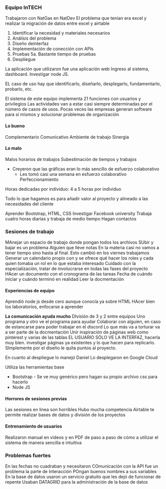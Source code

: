 ### Equipo InTECH
Trabajaron con NatGas en NatDev
El problema que tenían era excel y realizar la migración de datos entre excel  y airtable

1. Identificar la necesidad y materiales necesarios
2. Análisis del problema
3. Diseño deinterfaz
4. Implementación de conección con APIs
5. Pruebas 
	5a. Bastante tiempo de pruebas
6. Despliegue

La aplicación que utilizaron fue una aplicación web
Ingreso al sistema, dashboard. Investigar node JS.

EL caso de uso hay que identificarlo, diseñarlo, desplegarlo, fundamentarlo, probarlo, etc.

El sistema de este equipo implementa 21 funciones con usuarios y privilegios
Las actividades van a estar casi siempre determinadas por el número de casos de usos.
Pocas veces las empresas generan software para sí mismos y solucionar problemas de organización 

#### Lo bueno
Complementario
Comunicativo
Ambiente de trabajo
Sinergia

#### Lo malo
Malos horarios de trabajos
Subestimación de tiempos y trabajos
- Creyeron que las gráficas eran lo más sencillo de esfuerzo colaborativo
	- Les tomó casi una semana en esfuerzo colaborativo
Perfeccionamiento

Horas dedicadas por individuo:
4 a 5 horas por individuo

Todo lo que hagamos es para añadir valor al proyecto y alineado a las necesidades del cliente

Aprender Bootstrap, HTML, CSS
Investigar Facebook university
Trabaja cuatro horas diarias y trabaja de medio tiempo
Hagan contactos

### Sesiones de trabajo
MAnejar un espacio de trabajo donde pongan todos los archivos
SUbir y bajar es un problema
Alguien que lleve notas
En la materia casi no vamos a tener tiempo sino hasta al final. Esto cambió en los viernes trabajamos 
Generar un calendario propio con y se ofrece qué hacer los roles y cada quien tomaba un rol en lo que estaba interesado
Cuidado con la especialización, tratar de involucrarse en todas las fases del proyecto
HAcer un documento con el cronograma de las tareas
Fecha de cuándo iniciar y cuándo terminó en realidad
Leer la docmentación

#### Experiencias de equipo 
Aprendió node js desde cero aunque conocía ya sobre HTML
HAcer bien los laboratorios, enfocarse a aprender

**La comunicación ayuda mucho**
DIvisión de 3 y 2 entre equipos 
Uno programa y otro ve el programa para ayudar
Colaborar con alguien, en caso de estancarse para poder trabajar en el discord
Lo que más va a torturar va  a ser parte de la docmentación
Unir inspiración de páginas web como pinterest y varias de las tablas 
EL USUARIO SÓLO VE LA INTERFAZ, hacerla muy bien. investigar páginas ya existentes y lo que hacen para replicarlo. SImplemente por el diseño le quita puntos al proyecto.

En cuanto al despliegue lo manejó Daniel
Lo desplegaron en Google Cloud

Utiliza las herramientas base
- Bootstrap
		- Se ve muy genérico pero hagan su propio archivo css para hacerlo
- Node JS

#### Horrores de sesiones previas
Las sesiones en línea son horribles
Hubo mucha competencia
Airtable te permite realizar bases de datos y división de los proyectos

#### Entrenamiento de usuarios
Realizaron manual en videos y en PDF de paso a paso de cómo a utilizar el sistema de manera sencilla e intuitiva

### Problemas fuertes
En las fechas no cuadraban y necesitaron 
COmunicación con la API fue un problema la parte de 
Interacción 
POngan buenos nombres a sus variables
En la base de datos usaron un servicio gratuito que les dejó de funcionar de repente
Usaban DATAGRID para la administración de la base de datos 